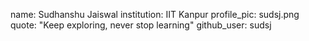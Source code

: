 name: Sudhanshu Jaiswal
institution: IIT Kanpur
profile_pic: sudsj.png
quote: "Keep exploring, never stop learning"
github_user: sudsj
